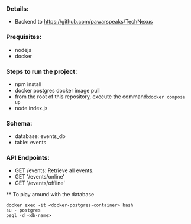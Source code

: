 ### Details:
- Backend to https://github.com/pawarspeaks/TechNexus

### Prequisites: 
- nodejs
- docker

### Steps to run the project:
- npm install
- docker postgres docker image pull
- from the root of this repository, execute the command:```docker compose up```
- node index.js

### Schema: 

- database: events_db
- table: events

### API Endpoints:
- GET /events: Retrieve all events.
- GET '/events/online' 
- GET '/events/offline' 



** To play around with the database
```
docker exec -it <docker-postgres-container> bash
su - postgres
psql -d <db-name>
```